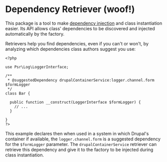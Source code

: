 # Dependency Retriever (woof!)

This package is a tool to make
[dependency injection](https://en.wikipedia.org/wiki/Dependency_injection) and 
class instantiation easier. Its API allows class' dependencies to be discovered 
and injected automatically by the factory.

Retrievers help you find dependencies, even if you can't or won't, by analyzing 
which dependencies class authors suggest you use:

    <?php
    
    use Psr\Log\LoggerInterface;
    
    /**
     * @suggestedDependency drupalContainerService:logger.channel.form $formLogger
     */
    class Bar {
    
      public function __construct(LoggerInterface $formLogger) {
        // ...
      }
    
    }
    ?>
This example declares then when used in a system in which Drupal's container 
if available, the `logger.channel.form` is a suggested dependency for the 
`$formLogger` parameter. The `drupalContainerService` retriever can retrieve 
this dependency and give it to the factory to be injected during class 
instantiation.
